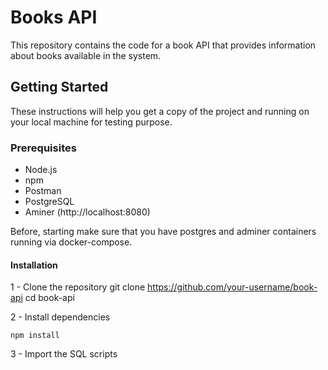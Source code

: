 # Books API

This repository contains the code for a book API that provides information about books available in the system.

## Getting Started

These instructions will help you get a copy of the project and running on your local machine for testing purpose.

### Prerequisites

- Node.js 
- npm 
- Postman 
- PostgreSQL
- Aminer (http://localhost:8080)

Before, starting make sure that you have postgres and adminer containers running via docker-compose.

#### Installation

1 - Clone the repository
    git clone https://github.com/your-username/book-api
    cd book-api

2 - Install dependencies

    npm install

3 - Import the SQL scripts




